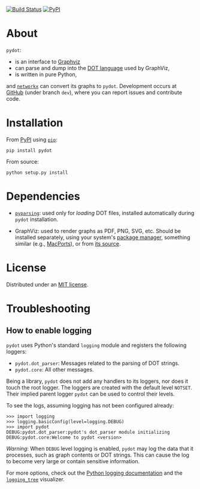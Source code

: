 [![Build Status](https://www.travis-ci.com/pydot/pydot.svg?branch=master)](https://www.travis-ci.com/pydot/pydot)
[![PyPI](https://img.shields.io/pypi/v/pydot.svg)](https://pypi.org/project/pydot/)


About
=====

`pydot`:

  - is an interface to [Graphviz][1]
  - can parse and dump into the [DOT language][2] used by GraphViz,
  - is written in pure Python,

and [`networkx`][3] can convert its graphs to `pydot`.
Development occurs at [GitHub][11] (under branch `dev`),
where you can report issues and contribute code.


Installation
============

From [PyPI][4] using [`pip`][5]:

`pip install pydot`

From source:

`python setup.py install`


Dependencies
============

- [`pyparsing`][6]: used only for *loading* DOT files,
  installed automatically during `pydot` installation.

- GraphViz: used to render graphs as PDF, PNG, SVG, etc.
  Should be installed separately, using your system's
  [package manager][7], something similar (e.g., [MacPorts][8]),
  or from [its source][9].


License
=======

Distributed under an [MIT license][10].


Troubleshooting
===============

How to enable logging
---------------------

`pydot` uses Python's standard `logging` module and registers the
following loggers:

- `pydot.dot_parser`: Messages related to the parsing of DOT strings.
- `pydot.core`: All other messages.

Being a library, `pydot` does not add any handlers to its loggers, nor
does it touch the root logger. The loggers are created with the default
level `NOTSET`. Their implied parent logger `pydot` can be used to
control their levels.

To see the logs, assuming logging has not been configured already:

    >>> import logging
    >>> logging.basicConfig(level=logging.DEBUG)
    >>> import pydot
    DEBUG:pydot.dot_parser:pydot's dot_parser module initializing
    DEBUG:pydot.core:Welcome to pydot <version>

*Warning*: When `DEBUG` level logging is enabled, `pydot` may log the
data that it processes, such as graph contents or DOT strings. This can
cause the log to become very large or contain sensitive information.

For more options, check out the [Python logging documentation][12] and
the [`logging_tree`][13] visualizer.


[1]: https://www.graphviz.org
[2]: https://en.wikipedia.org/wiki/DOT_%28graph_description_language%29
[3]: https://github.com/networkx/networkx
[4]: https://pypi.python.org/pypi
[5]: https://github.com/pypa/pip
[6]: https://github.com/pyparsing/pyparsing
[7]: https://en.wikipedia.org/wiki/Package_manager
[8]: https://www.macports.org
[9]: https://github.com/ellson/graphviz
[10]: https://github.com/pydot/pydot/blob/master/LICENSE
[11]: https://github.com/pydot/pydot
[12]: https://docs.python.org/3/library/logging.html
[13]: https://pypi.org/project/logging_tree/
